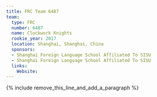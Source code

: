 ```yaml
---
title: FRC Team 6487
team:
  type: FRC
  number: 6487
  name: Clockwork Knights
  rookie_year: 2017
  location: Shanghai, Shanghai, China
  sponsors:
  - Shanghai Foreign Language School Affiliated To SISU
  - Shanghai Foreign Language School Affiliated To SISU
  links:
    Website:
---
```


{% include remove_this_line_and_add_a_paragraph %}